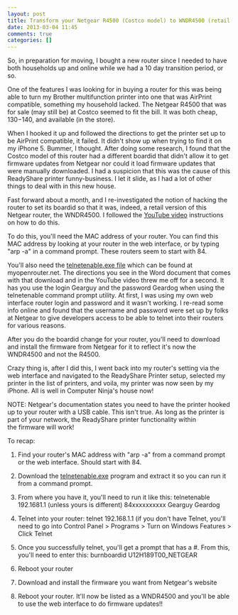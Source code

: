```yaml
---
layout: post
title: Transform your Netgear R4500 (Costco model) to WNDR4500 (retail model)
date: 2013-03-04 11:45
comments: true
categories: []
---
```

So, in preparation for moving, I bought a new router since I needed to have both households up and online while we had a 10 day transition period, or so.

One of the features I was looking for in buying a router for this was being able to turn my Brother multifunction printer into one that was AirPrint compatible, something my household lacked. The Netgear R4500 that was for sale (may still be) at Costco seemed to fit the bill. It was both cheap, $130-$140, and available (in the store).

When I hooked it up and followed the directions to get the printer set up to be AirPrint compatible, it failed. It didn't show up when trying to find it on my iPhone 5. Bummer, I thought. After doing some research, I found that the Costco model of this router had a different boardid that didn't allow it to get firmware updates from Netgear nor could it load firmware updates that were manually downloaded. I had a suspicion that this was the cause of this ReadyShare printer funny-business. I let it slide, as I had a lot of other things to deal with in this new house.

Fast forward about a month, and I re-investigated the notion of hacking the router to set its boardid so that it was, indeed, a retail version of this Netgear router, the WNDR4500. I followed the <a href="http://www.youtube.com/watch?v=Evv2pnfgXy4" target="_blank">YouTube video</a> instructions on how to do this.

To do this, you'll need the MAC address of your router. You can find this MAC address by looking at your router in the web interface, or by typing "arp -a" in a command prompt. These routers seem to start with 84.

You'll also need the <a href="http://www.myopenrouter.com/download/10602/NETGEAR-Telnet-Enable-Utility/" target="_blank">telnetenable.exe file</a> which can be found at myopenrouter.net. The directions you see in the Word document that comes with that download and in the YouTube video threw me off for a second. It has you use the login Gearguy and the password Geardog when using the telnetenable command prompt utility. At first, I was using my own web interface router login and password and it wasn't working. I re-read some info online and found that the username and password were set up by folks at Netgear to give developers access to be able to telnet into their routers for various reasons.

After you do the boardid change for your router, you'll need to download and install the firmware from Netgear for it to reflect it's now the WNDR4500 and not the R4500.

Crazy thing is, after I did this, I went back into my router's setting via the web interface and navigated to the ReadyShare Printer setup, selected my printer in the list of printers, and voila, my printer was now seen by my iPhone. All is well in Computer Ninja's house now!

NOTE: Netgear's documentation states you need to have the printer hooked up to your router with a USB cable. This isn't true. As long as the printer is part of your network, the ReadyShare printer functionality within the firmware will work!

To recap:

1. Find your router's MAC address with "arp -a" from a command prompt or the web interface. Should start with 84.

2. Download the <a href="http://www.myopenrouter.com/download/10602/NETGEAR-Telnet-Enable-Utility/" target="_blank">telnetenable.exe</a> program and extract it so you can run it from a command prompt.

3. From where you have it, you'll need to run it like this: telnetenable 192.1681.1 (unless yours is different) 84xxxxxxxxxx Gearguy Geardog

4. Telnet into your router: telnet 192.168.1.1 (if you don't have Telnet, you'll need to go into Control Panel &gt; Programs &gt; Turn on Windows Features &gt; Click Telnet

5. Once you successfully telnet, you'll get a prompt that has a #. From this, you'll need to enter this: burnboardid U12H189T00_NETGEAR

6. Reboot your router

7. Download and install the firmware you want from Netgear's website

8. Reboot your router. It'll now be listed as a WNDR4500 and you'll be able to use the web interface to do firmware updates!!
